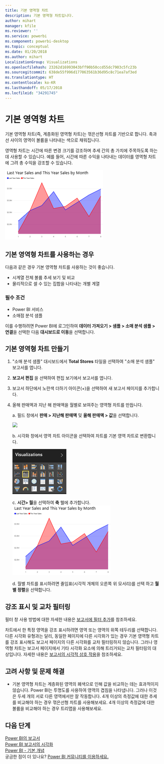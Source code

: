 ```yaml
---
title: 기본 영역형 차트
description: 기본 영역형 차트입니다.
author: mihart
manager: kfile
ms.reviewer: ''
ms.service: powerbi
ms.component: powerbi-desktop
ms.topic: conceptual
ms.date: 01/20/2018
ms.author: mihart
LocalizationGroup: Visualizations
ms.openlocfilehash: 23262d16993043bff90b50ccd55dc7903c5fc23b
ms.sourcegitcommit: 638de55f996d177063561b36d95c8c71ea7af3ed
ms.translationtype: HT
ms.contentlocale: ko-KR
ms.lasthandoff: 05/17/2018
ms.locfileid: "34291745"
---
```

# <a name="basic-area-chart"></a>기본 영역형 차트
기본 영역형 차트(즉, 계층화된 영역형 차트)는 꺾은선형 차트를 기반으로 합니다. 축과 선 사이의 영역이 볼륨을 나타내는 색으로 채워집니다. 

영역형 차트는 시간에 따른 변경 크기를 강조하며 추세 간의 총 가치에 주목하도록 하는 데 사용할 수 있습니다. 예를 들어, 시간에 따른 수익을 나타내는 데이터를 영역형 차트에 그려 총 수익을 강조할 수 있습니다.

![](media/power-bi-visualization-basic-area-chart/powerbi-area-chartnew.png)

## <a name="when-to-use-a-basic-area-chart"></a>기본 영역형 차트를 사용하는 경우
다음과 같은 경우 기본 영역형 차트를 사용하는 것이 좋습니다.

* 시계열 전체 볼륨 추세 보기 및 비교 
* 물리적으로 셀 수 있는 집합을 나타내는 개별 계열

### <a name="prerequisites"></a>필수 조건
 - Power BI 서비스
 - 소매점 분석 샘플

이를 수행하려면 Power BI에 로그인하여 **데이터 가져오기 \> 샘플 \> 소매 분석 샘플 > 연결**을 선택한 다음 **대시보드로 이동**을 선택합니다. 

## <a name="create-a-basic-area-chart"></a>기본 영역형 차트 만들기
 

1. "소매 분석 샘플" 대시보드에서 **Total Stores** 타일을 선택하여 "소매 분석 샘플" 보고서를 엽니다.
2. **보고서 편집** 을 선택하여 편집 보기에서 보고서를 엽니다.
3. 보고서 하단에서 노란색 더하기 아이콘(+)을 선택하여 새 보고서 페이지를 추가합니다.
4. 올해 판매액과 지난 해 판매액을 월별로 보여주는 영역형 차트를 만듭니다.
   
   a. 필드 창에서 **판매 \> 지난해 판매액** 및 **올해 판매액 > 값**을 선택합니다.

   ![](media/power-bi-visualization-basic-area-chart/power-bi-bar-chart.png)

   b.  시각화 창에서 영역 차트 아이콘을 선택하여 차트를 기본 영역 차트로 변환합니다.

   ![](media/power-bi-visualization-basic-area-chart/convertchart.png)
   
   c.  **시간\> 월**을 선택하여 **축** 웰에 추가합니다.   
   ![](media/power-bi-visualization-basic-area-chart/powerbi-area-chartnew.png)
   
   d.  월별 차트를 표시하려면 줄임표(시각적 개체의 오른쪽 위 모서리)를 선택 하고 **월별 정렬**을 선택합니다.

## <a name="highlighting-and-cross-filtering"></a>강조 표시 및 교차 필터링
필터 창 사용 방법에 대한 자세한 내용은 [보고서에 필터 추가](power-bi-report-add-filter.md)를 참조하세요.

차트에서 한 특정 영역을 강조 표시하려면 영역 또는 영역의 위쪽 테두리를 선택합니다.  다른 시각화 유형과는 달리, 동일한 페이지에 다른 시각화가 있는 경우 기본 영역형 차트를 강조 표시해도 보고서 페이지의 다른 시각화를 교차 필터링하지 않습니다. 그러나 영역형 차트는 보고서 페이지에서 기타 시각화 요소에 의해 트리거되는 교차 필터링의 대상입니다. 자세한 내용은 [보고서의 시각적 상호 작용](service-reports-visual-interactions.md)을 참조하세요.

## <a name="considerations-and-troubleshooting"></a>고려 사항 및 문제 해결
* 기본 영역형 차트는 계층화된 영역의 폐색으로 인해 값을 비교하는 데는 효과적이지 않습니다. Power BI는 투명도를 사용하여 영역의 겹침을 나타냅니다. 그러나 이것은 두세 개의 서로 다른 영역에서만 잘 작동합니다. 4개 이상의 측정값에 대한 추세를 비교해야 하는 경우 꺾은선형 차트를 사용해보세요. 4개 이상의 측정값에 대한 볼륨을 비교해야 하는 경우 트리맵을 사용해보세요.

## <a name="next-steps"></a>다음 단계
[Power BI의 보고서](service-reports.md)  
[Power BI 보고서의 시각화](power-bi-report-visualizations.md)  
[Power BI - 기본 개념](service-basic-concepts.md)  
궁금한 점이 더 있나요? [Power BI 커뮤니티를 이용하세요.](http://community.powerbi.com/)

